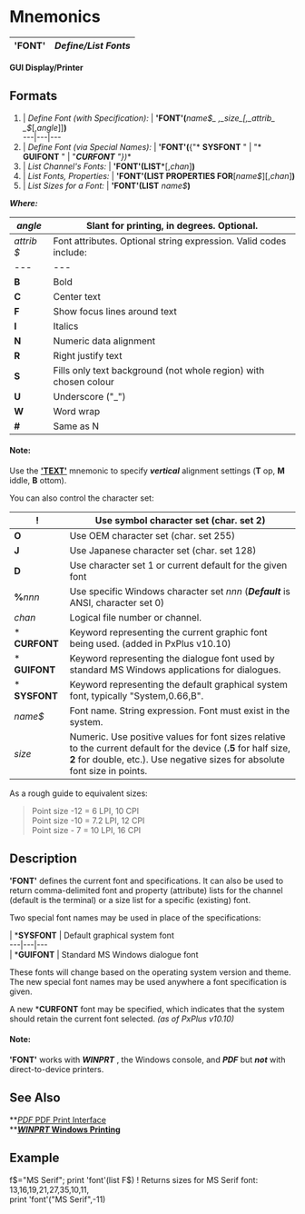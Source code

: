 # Mnemonics 

**'FONT'** |  **_Define/List Fonts_**  
---|---  
  
**GUI Display/Printer**

##  Formats

1. |  _Define Font (with Specification):_ |  **'FONT'(**_name$_ ,_size_[,_attrib_ _$_[,_angle_]]**)**  
---|---|---  
2. |  _Define Font (via Special Names):_ |  **'FONT'(**{"* **SYSFONT** " | "* **GUIFONT** " | "***CURFONT** "}**)**  
3. |  _List Channel's Fonts:_ |  **'FONT'(LIST***[,_chan_]**)**  
4. |  _List Fonts, Properties:_ |  **'FONT'(LIST PROPERTIES FOR**[_name$_][,_chan_]**)**  
5. |  _List Sizes for a Font:_ |  **'FONT'(LIST** _name$_**)**  
  
**_Where:_**

_angle_ |  Slant for printing, in degrees. Optional.  
---|---  
_attrib_ _$_ |  Font attributes. Optional string expression. Valid codes include: |  **&** |  Underscore the character following the "&" (as in hot keys)  
---|---  
**B** |  Bold  
**C** |  Center text  
**F** |  Show focus lines around text  
**I** |  Italics  
**N** |  Numeric data alignment  
**R** |  Right justify text  
**S** |  Fills only text background (not whole region) with chosen colour  
**U** |  Underscore ("_")  
**W** |  Word wrap  
**#** |  Same as N  
  
#### **Note:**  
Use the **['TEXT'](text.md)** mnemonic to specify **_vertical_** alignment settings (**T** op, **M** iddle, **B** ottom).

You can also control the character set:

**!** |  Use symbol character set (char. set 2)  
---|---  
**O** |  Use OEM character set (char. set 255)  
**J** |  Use Japanese character set (char. set 128)  
**D** |  Use character set 1 or current default for the given font  
**%**_nnn_ |  Use specific Windows character set _nnn_ (**_Default_** is ANSI, character set 0)  
_chan_ |  Logical file number or channel.  
* **CURFONT** |  Keyword representing the current graphic font being used. (added in PxPlus v10.10)  
* **GUIFONT** |  Keyword representing the dialogue font used by standard MS Windows applications for dialogues.  
* **SYSFONT** |  Keyword representing the default graphical system font, typically "System,0.66,B".  
_name$_ |  Font name. String expression. Font must exist in the system.  
_size_ |  Numeric. Use positive values for font sizes relative to the current default for the device (**.5** for half size, **2** for double, etc.). Use negative sizes for absolute font size in points.  
  
As a rough guide to equivalent sizes:

> Point size -12 = 6 LPI, 10 CPI  
>  Point size -10 = 7.2 LPI, 12 CPI  
>  Point size - 7 = 10 LPI, 16 CPI  
  
##  Description

**'FONT'** defines the current font and specifications. It can also be used to return comma-delimited font and property (attribute) lists for the channel (default is the terminal) or a size list for a specific (existing) font.

Two special font names may be used in place of the specifications:

|  ***SYSFONT** |  Default graphical system font  
---|---|---  
|  ***GUIFONT** |  Standard MS Windows dialogue font  
  
These fonts will change based on the operating system version and theme. The new special font names may be used anywhere a font specification is given.

A new ***CURFONT** font may be specified, which indicates that the system should retain the current font selected. _(as of PxPlus v10.10)_

#### **Note:**  
**'FONT'** works with ***WINPRT*** , the Windows console, and ***PDF*** but **_not_** with direct-to-device printers.

## See Also

**[*PDF* PDF Print Interface](../file_handling/~pdf~.md)  
**[***WINPRT* Windows Printing**](../file_handling/~winprt~.md)

##  Example

f$="MS Serif";  
print 'font'(list F$) ! Returns sizes for MS Serif font: 13,16,19,21,27,35,10,11,  
print 'font'("MS Serif",-11)
